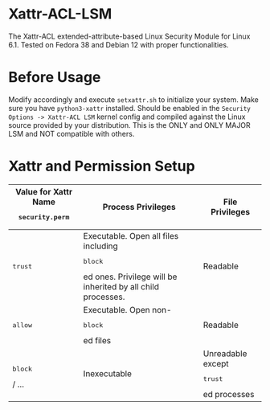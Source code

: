 # Xattr-ACL-LSM
The Xattr-ACL extended-attribute-based Linux Security Module for Linux 6.1. Tested on Fedora 38 and Debian 12 with proper functionalities.

# Before Usage
Modify accordingly and execute ```setxattr.sh``` to initialize your system. Make sure you have ```python3-xattr``` installed.
Should be enabled in the ```Security Options -> Xattr-ACL LSM``` kernel config and compiled against the Linux source provided by your distribution. This is the ONLY and ONLY MAJOR LSM and NOT compatible with others.

# Xattr and Permission Setup
| Value for Xattr Name <pre>security.perm</pre> | Process Privileges | File Privileges |
| --- | --- | --- |
| <pre>trust</pre> | Executable. Open all files including <pre>block</pre>ed ones. Privilege will be inherited by all child processes. | Readable |
| <pre>allow</pre> | Executable. Open non-<pre>block</pre>ed files | Readable |
| <pre>block</pre> / ... | Inexecutable | Unreadable except <pre>trust</pre>ed processes |
